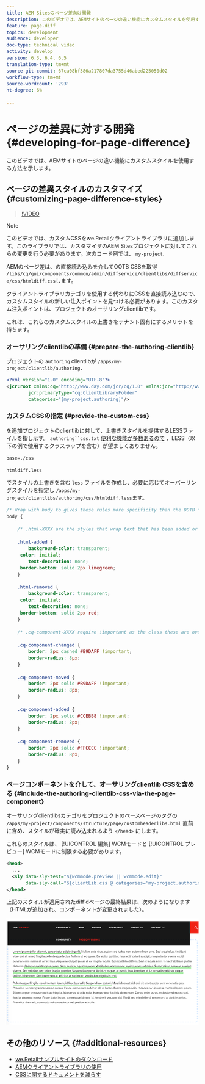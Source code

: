 ```yaml
---
title: AEM Sitesのページ差向け開発
description: このビデオでは、AEMサイトのページの違い機能にカスタムスタイルを使用する方法を示します。
feature: page-diff
topics: development
audience: developer
doc-type: technical video
activity: develop
version: 6.3, 6.4, 6.5
translation-type: tm+mt
source-git-commit: 67ca08bf386a217807da3755d46abed225050d02
workflow-type: tm+mt
source-wordcount: '293'
ht-degree: 6%

---
```



# ページの差異に対する開発 {#developing-for-page-difference}

このビデオでは、AEMサイトのページの違い機能にカスタムスタイルを使用する方法を示します。

## ページの差異スタイルのカスタマイズ {#customizing-page-difference-styles}

>[!VIDEO](https://video.tv.adobe.com/v/18871/?quality=9&learn=on)

>[!NOTE]
>
>このビデオでは、カスタムCSSをwe.Retailクライアントライブラリに追加します。このライブラリでは、カスタマイザのAEM Sitesプロジェクトに対してこれらの変更を行う必要があります。次のコード例では、 `my-project`.

AEMのページ差は、の直接読み込みを介してOOTB CSSを取得 `/libs/cq/gui/components/common/admin/diffservice/clientlibs/diffservice/css/htmldiff.css`します。

クライアントライブラリカテゴリを使用する代わりにCSSを直接読み込むので、カスタムスタイルの新しい注入ポイントを見つける必要があります。このカスタム注入ポイントは、プロジェクトのオーサリングclientlibです。

これは、これらのカスタムスタイルの上書きをテナント固有にするメリットを持ちます。

### オーサリングclientlibの準備 {#prepare-the-authoring-clientlib}

プロジェクトの `authoring` clientlibが `/apps/my-project/clientlib/authoring.`

```xml
<?xml version="1.0" encoding="UTF-8"?>
<jcr:root xmlns:cq="http://www.day.com/jcr/cq/1.0" xmlns:jcr="http://www.jcp.org/jcr/1.0"
        jcr:primaryType="cq:ClientLibraryFolder"
        categories="[my-project.authoring]"/>
```

### カスタムCSSの指定 {#provide-the-custom-css}

を追加プロジェクトのclientlibに対して、上書きスタイルを提供するLESSファイルを指し示す。 `authoring``css.txt` [便利な機能が多数あるので](https://lesscss.org/) 、LESS（以下の例で使用するクラスラップを含む）が望ましくありません。

```shell
base=./css

htmldiff.less
```

でスタイルの上書きを含む `less` ファイルを作成し、必要に応じてオーバーリングスタイルを指定し `/apps/my-project/clientlibs/authoring/css/htmldiff.less`ます。

```css
/* Wrap with body to gives these rules more specificity than the OOTB */
body {

    /* .html-XXXX are the styles that wrap text that has been added or removed */

    .html-added {
        background-color: transparent;
     color: initial;
        text-decoration: none;
     border-bottom: solid 2px limegreen;
    }

    .html-removed {
        background-color: transparent;
     color: initial;
        text-decoration: none;
     border-bottom: solid 2px red;
    }

    /* .cq-component-XXXX require !important as the class these are overriding uses it. */

    .cq-component-changed {
        border: 2px dashed #B9DAFF !important;
        border-radius: 8px;
    }
    
    .cq-component-moved {
        border: 2px solid #B9DAFF !important;
        border-radius: 8px;
    }

    .cq-component-added {
        border: 2px solid #CCEBB8 !important;
        border-radius: 8px;
    }

    .cq-component-removed {
        border: 2px solid #FFCCCC !important;
        border-radius: 8px;
    }
}
```

### ページコンポーネントを介して、オーサリングclientlib CSSを含める {#include-the-authoring-clientlib-css-via-the-page-component}

オーサリングclientlibsカテゴリをプロジェクトのベースページのタグの `/apps/my-project/components/structure/page/customheaderlibs.html` 直前に含め、スタイルが確実に読み込まれるよう `</head>` にします。

これらのスタイルは、 [!UICONTROL 編集] WCMモードと [!UICONTROL プレビュー] WCMモードに制限する必要があります。

```xml
<head>
  ...
  <sly data-sly-test="${wcmmode.preview || wcmmode.edit}" 
       data-sly-call="${clientLib.css @ categories='my-project.authoring'}"/>
</head>
```

上記のスタイルが適用されたdiff&#39;dページの最終結果は、次のようになります（HTMLが追加され、コンポーネントが変更されました）。

![ページの差異](assets/page-diff.png)

## その他のリソース {#additional-resources}

* [we.Retailサンプルサイトのダウンロード](https://github.com/Adobe-Marketing-Cloud/aem-sample-we-retail/releases)
* [AEMクライアントライブラリの使用](https://helpx.adobe.com/jp/experience-manager/6-5/sites/developing/using/clientlibs.html)
* [CSSに関するドキュメントを減らす](https://lesscss.org/)
